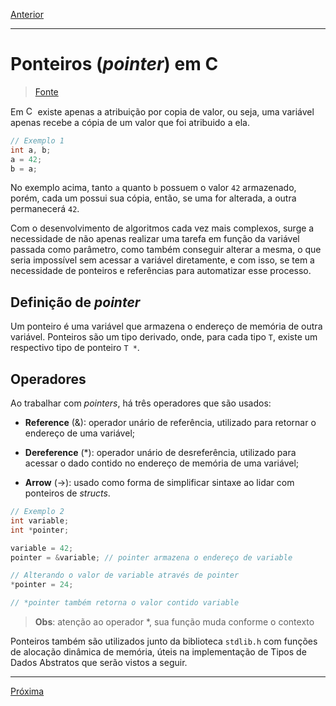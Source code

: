 [Anterior](./02-arrays.md)

---

# Ponteiros (_pointer_) em C

> [Fonte](https://www.tutorialspoint.com/cprogramming/c_pointers.htm)

Em <img alt="C" src="https://raw.github.com/newtmagalhaes/Aprendendo-Linguagens/master/images/logos/c.svg?sanitize=true" width="15"> existe apenas a atribuição por copia de valor, ou seja, uma variável apenas recebe a cópia de um valor que foi atribuido a ela.

```C
// Exemplo 1
int a, b;
a = 42;
b = a;
```

No exemplo acima, tanto `a` quanto `b` possuem o valor `42` armazenado, porém, cada um possui sua cópia, então, se uma for alterada, a outra permanecerá `42`.

Com o desenvolvimento de algoritmos cada vez mais complexos, surge a necessidade de não apenas realizar uma tarefa em função da variável passada como parâmetro, como também conseguir alterar a mesma, o que seria impossível sem acessar a variável diretamente, e com isso, se tem a necessidade de ponteiros e referências para automatizar esse processo.

## Definição de _pointer_

Um ponteiro é uma variável que armazena o endereço de memória de outra variável.
Ponteiros são um tipo derivado, onde, para cada tipo `T`, existe um respectivo tipo de ponteiro `T *`.

## Operadores

Ao trabalhar com _pointers_, há três operadores que são usados:

- **Reference** (&): operador unário de referência, utilizado para retornar o endereço de uma variável;

- **Dereference** (*): operador unário de desreferência, utilizado para acessar o dado contido no endereço de memória de uma variável;

- **Arrow** (->): usado como forma de simplificar sintaxe ao lidar com ponteiros de _structs_.

```C
// Exemplo 2
int variable;
int *pointer;

variable = 42;
pointer = &variable; // pointer armazena o endereço de variable

// Alterando o valor de variable através de pointer
*pointer = 24;

// *pointer também retorna o valor contido variable
```

> **Obs**: atenção ao operador *, sua função muda conforme o contexto

Ponteiros também são utilizados junto da biblioteca ``stdlib.h`` com funções de alocação dinâmica de memória, úteis na implementação de Tipos de Dados Abstratos que serão vistos a seguir.

---

[Próxima](../U2-linkedList/04-linkedList.md)
